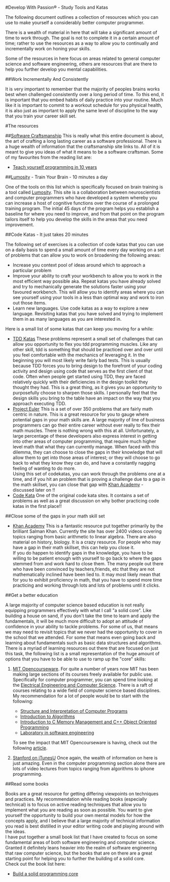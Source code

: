 #Develop With Passion® - Study Tools and Katas

The following document outlines a collection of resources which you can use to make yourself a considerably better computer programmer.  

There is a wealth of material in here that will take a significant amount of time to work through. The goal is not to complete it in a certain amount of time; rather to use the resources as a way to allow you to continually and incrementally work on honing your skills.  

Some of the resources in here focus on areas related to general computer science and software engineering, others are resources that are there to help you further develop you mental capabilities.  

##Work Incrementally And Consistently  

It is very important to remember that the majority of peoples brains works best when challenged consistently over a long period of time. To this end, it is important that you embed habits of daily practice into your routine. Much like it is important to commit to a workout schedule for you physical health, it is also just as important to apply the same level of discipline to the way that you train your career skill set.

#The resources

##[Software Craftsmanship](http://manifesto.softwarecraftsmanship.org/main/reading)
This is really what this entire document is about, the art of crafting a long lasting career as a software professional. There is a huge wealth of information that the craftsmanship site links to. All of it is meant to give you ideas of what it means to be a software craftsman. Some of my favourites from the reading list are:  

  * [Teach yourself programming in 10 years](http://norvig.com/21-days.html)

##[Lumosity](http://www.lumosity.com/) - Train Your Brain - 10 minutes a day

One of the tools on this list which is specifically focused on brain training is a tool called [Lumosity](http://www.lumosity.com/). This site is a collaboration between neuroscientists and computer programmers who have developed a system whereby you can increase a host of cognitive functions over the course of a prolonged training program. The initial 45 days of the program helps you establish a baseline for where you need to improve, and from that point on the program tailors
itself to help you develop the skills in the areas that you need improvement.

##Code Katas - It just takes 20 minutes

The following set of exercises is a collection of code katas that you can use on a daily basis to spend a small amount of time every day working on a set of problems that can allow you to work on broadening the following areas:  

  * Increase you context pool of ideas around which to approach a particular problem
  * Improve your ability to craft your workbench to allow you to work in the most efficient way possible aka. Repeat katas you have already solved and try to mechanically generate the solutions faster using your favoured workbench. This will allow you to identify areas where you can see yourself using your tools in a less than optimal way and work to iron out those items.
  * Learn new languages. Use code katas as a way to explore a new language. Revisiting katas that you have solved and trying to implement them in as many languages as you are interested in.

Here is a small list of some katas that can keep you moving for a while:

* [TDD Katas](http://sites.google.com/site/tddproblems/all-problems-1)
  These problems represent a small set of challenges that can allow you opportunity to flex you tdd programming muscles. Like any other skill, tdd is something that should be practiced over and over until you feel comfortable with the mechanics of leveraging it. In the beginning you will most likely write fairly bad tests. This is usually because TDD forces you to bring design to the forefront of your coding activity and design using code that serves as the first client of that code.
  Often when people get started using TDD, they are faced relatively quickly with their deficiencies in the design toolkit they thought they had. This is a great thing, as it gives you an opportunity to purposefully choose to sharpen those skills. I personally feel that the design skills you bring to the table have an impact on the way that you approach executing TDD. 
* [Project Euler](http://projecteuler.net/)
  This is a set of over 350 problems that are fairly math centric in nature. This is a great resource for you to gauge where potential gaps in your math skills are. A large majority of line of business programmers can go their entire career without ever really to flex their math muscles. There is nothing wrong with this at all. Unfortunately, a large percentage of these developers also express interest in getting into other areas of computer programming, that require much higher level
  math that what they can currently manage. When faced with this dilemma, they can choose to close the gaps in their knowledge that will allow them to get into those areas of interest; or they will choose to go back to what they know they can do, and have a constantly nagging feeling of wanting to do more.  
  Using this set of codekatas, you can work through the problems one at a time, and if you hit an problem that is proving a challenge due to a gap in the math skillset, you can close that gap with [Khan Academy](http://www.khanacademy.org/) - discussed later on !!
* [Code Kata](http://codekata.pragprog.com/)
  One of the original code kata sites. It contains a set of problems as well as a great discussion on why bother practicing code katas in the first place!!


##Close some of the gaps in your math skill set

* [Khan Academy](http://www.khanacademy.org/)
  This is a fantastic resource put together primarily by the brilliant Salman Khan. Currently the site has over 2400 videos covering topics ranging from basic arithmetic to linear algebra. There are also material on history, biology. It is a crazy resource. For people who may have a gap in their math skillset, this can help you close it.  
  If you do happen to identify gaps in the knowledge, you have to be willing to be patient enough with yourself to go back to where the gaps stemmed from and work hard to close them. The many people out there who have been convinced by teachers,friends, etc that they are not mathematically inclined have been lied to. It may most likely mean that for you to exhibit proficiency in math, that you have to spend more time practicing and working through lots and lots of problems until it
  clicks. 

##Get a better education

A large majority of computer science based education is not really equipping programmers effectively with what I call "a solid core". Like building a house on sand, if you don't take the time to learn and apply the fundamentals, it will be much more difficult to adopt an attitude of confidence in your ability to tackle problems. For some of us, that means we may need to revisit topics that we never had the opportunity to cover in the school that we attended. For some that
  means even going back and learning about fundamentals such as basic data structures and algorithms. There is a myriad of learning resources out there that are focused on just this task, the following list is a small representation of the huge amount of options that you have to be able to use to ramp up the "core" skills:

1. [MIT Opencourseware](http://ocw.mit.edu/). 
   For quite a number of years now MIT has been making large sections of its courses freely available for public use. Specifically for computer programmer, you can spend time looking at the [Electrical Engineering and Computer Science](http://ocw.mit.edu/courses/electrical-engineering-and-computer-science). There is a raft of courses relating to a wide field of computer science based disciplines. My recommendation for a lot of people would be to start with the following:
   * [Structure and Interpretation of Computer Programs](http://ocw.mit.edu/courses/electrical-engineering-and-computer-science/6-001-structure-and-interpretation-of-computer-programs-spring-2005)
   * [Introduction to Algorithms](http://ocw.mit.edu/courses/electrical-engineering-and-computer-science/6-006-introduction-to-algorithms-spring-2008)
   * [Introduction to C Memory Management and C++ Object Oriented Programming](http://ocw.mit.edu/courses/electrical-engineering-and-computer-science/6-088-introduction-to-c-memory-management-and-c-object-oriented-programming-january-iap-2010)
   * [Laboratory in software engineering](http://ocw.mit.edu/courses/electrical-engineering-and-computer-science/6-170-laboratory-in-software-engineering-fall-2005)

   To see the impact that MIT Opencourseware is having, check out the following [article](http://www.wired.com/wired/archive/11.09/mit.html).

2. [Stanford on iTunesU](http://itunes.stanford.edu/)
   Once again, the wealth of information on here is just amazing. Even in the computer programming section alone there are lots of video lectures from topics ranging from algorithms to iphone programming.

##Read some books

Books are a great resource for getting differing viewpoints on techniques and practices. My recommendation while reading books (especially technical) is to focus on active reading techniques that allow you to implement what you are reading as soon as possible. You want to give yourself the opportunity to build your own mental models for how the concepts apply, and I believe that a large majority of technical information you read is best distilled in your editor writing code
and playing around with the ideas.  
I have put together a small book list that I have created to focus on some fundamental areas of both software engineering and computer science. Granted it definitely leans heavier into the realm of software engineering that raw computer science, but the books that are on there are a great starting point for helping you to further the building of a solid core.  
Check out the book list here:   

  * [Build a solid programming core](http://www.amazon.com/Building-A-Solid-Programming-Core/lm/R39PW96KKNBR79/ref=cm_lm_byauthor_title_full)
